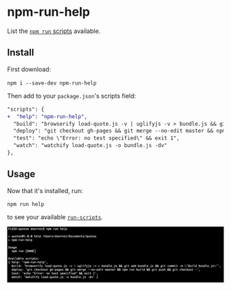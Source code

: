 # npm-run-help

List the [`npm run` scripts](https://docs.npmjs.com/cli/run-script) available.

## Install

First download:

`npm i --save-dev npm-run-help`

Then add to your `package.json`'s scripts field:

```diff
"scripts": {
+  "help": "npm-run-help",
  "build": "browserify load-quote.js -v | uglifyjs -v > bundle.js && git add bundle.js && git commit -m 'Build bundle.js'",
  "deploy": "git checkout gh-pages && git merge --no-edit master && npm run build && git push && git checkout -",
  "test": "echo \"Error: no test specified\" && exit 1",
  "watch": "watchify load-quote.js -o bundle.js -dv"
},
```


## Usage

Now that it's installed, run:

```
npm run help
```

to see your available [`run-scripts`](https://docs.npmjs.com/cli/run-script).

![screenshot](screenshot.png)
